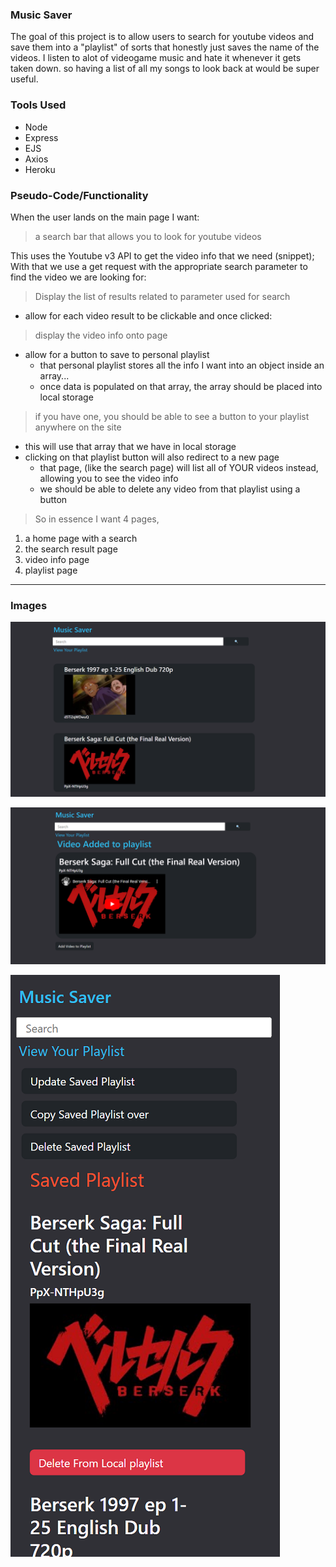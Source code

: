 ### Music Saver

The goal of this project is to allow users to search for youtube videos and save them into a "playlist" of sorts that honestly just saves the name of the videos. I listen to alot of videogame music and hate it whenever it gets taken down. so having a list of all my songs to look back at would be super useful.


### Tools Used

-   Node
-   Express
-   EJS
-   Axios
-   Heroku

### Pseudo-Code/Functionality

When the user lands on the main page I want:
>   a search bar that allows you to look for youtube videos<br>

This uses the Youtube v3 API to get the video info that we need (snippet);<br>
With that we use a get request with the appropriate search parameter to find the video we are looking for:<Br>
> Display the list of results related to parameter used for search
- allow for each video result to be clickable and once clicked:
> display the video info onto page
- allow for a button to save to personal playlist
    - that personal playlist stores all the info I want into an object inside an array...
    - once data is populated on that array, the array should be placed into local storage
> if you have one, you should be able to see a button to your playlist anywhere on the site
-   this will use that array that we have in local storage
-   clicking on that playlist button will also redirect to a new page
    - that page, (like the search page) will list all of YOUR videos instead, allowing you to see the video info
    - we should be able to delete any video from that playlist using a button
> So in essence I want 4 pages,
1.  a home page with a search 
2.  the search result page
3.  video info page
4.  playlist page
---


### Images

![Image 1](./Public/images/image1.PNG)
<br>


![Image 1](./Public/images/image2.PNG)
<br>


![Image 1](./Public/images/mobileImage.PNG)
<br>
